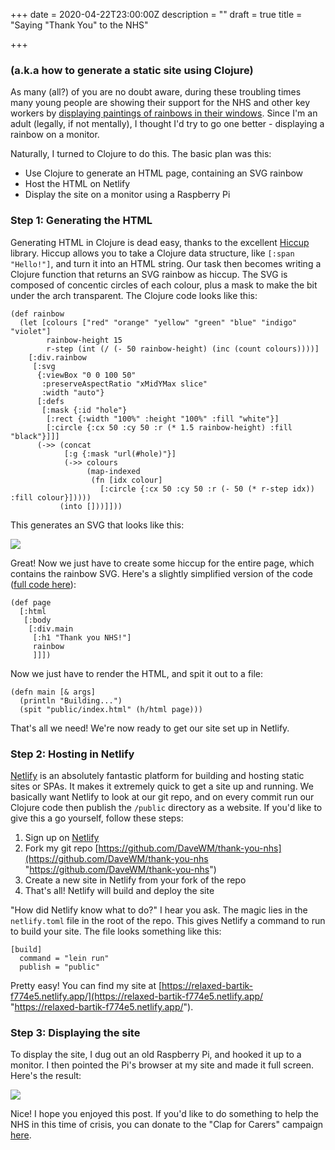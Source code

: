 +++
date = 2020-04-22T23:00:00Z
description = ""
draft = true
title = "Saying \"Thank You\" to the NHS"

+++
### (a.k.a how to generate a static site using Clojure)

As many (all?) of you are no doubt aware, during these troubling times many young people are showing their support for the NHS and other key workers by [displaying paintings of rainbows in their windows](https://www.independent.co.uk/life-style/coronavirus-nhs-nightingale-hospital-rainbows-art-drawing-painting-a9452806.html). Since I'm an adult (legally, if not mentally), I thought I'd try to go one better - displaying a rainbow on a monitor.

Naturally, I turned to Clojure to do this. The basic plan was this:

* Use Clojure to generate an HTML page, containing an SVG rainbow
* Host the HTML on Netlify
* Display the site on a monitor using a Raspberry Pi

### Step 1: Generating the HTML

Generating HTML in Clojure is dead easy, thanks to the excellent [Hiccup](https://github.com/weavejester/hiccup) library. Hiccup allows you to take a Clojure data structure, like `[:span "Hello!"]`, and turn it into an HTML string. Our task then becomes writing a Clojure function that returns an SVG rainbow as hiccup. The SVG is composed of concentic circles of each colour, plus a mask to make the bit under the arch transparent. The Clojure code looks like this:

    (def rainbow
      (let [colours ["red" "orange" "yellow" "green" "blue" "indigo" "violet"]
            rainbow-height 15
            r-step (int (/ (- 50 rainbow-height) (inc (count colours))))]
        [:div.rainbow
         [:svg
          {:viewBox "0 0 100 50"
           :preserveAspectRatio "xMidYMax slice"
           :width "auto"}
          [:defs
           [:mask {:id "hole"}
            [:rect {:width "100%" :height "100%" :fill "white"}]
            [:circle {:cx 50 :cy 50 :r (* 1.5 rainbow-height) :fill "black"}]]]
          (->> (concat
                [:g {:mask "url(#hole)"}]
                (->> colours
                     (map-indexed
                      (fn [idx colour]
                        [:circle {:cx 50 :cy 50 :r (- 50 (* r-step idx)) :fill colour}]))))
               (into []))]]))

This generates an SVG that looks like this:

![](/rainbow.png)

Great! Now we just have to create some hiccup for the entire page, which contains the rainbow SVG. Here's a slightly simplified version of the code ([full code here](https://bit.ly/3bzRt0j)):

    (def page
      [:html
       [:body
        [:div.main
         [:h1 "Thank you NHS!"]
         rainbow
         ]]])

Now we just have to render the HTML, and spit it out to a file:

    (defn main [& args]
      (println "Building...")
      (spit "public/index.html" (h/html page)))

That's all we need! We're now ready to get our site set up in Netlify.

### Step 2: Hosting in Netlify

[Netlify](https://www.netlify.com/) is an absolutely fantastic platform for building and hosting static sites or SPAs. It makes it extremely quick to get a site up and running. We basically want Netlify to look at our git repo, and on every commit run our Clojure code then publish the `/public` directory as a website. If you'd like to give this a go yourself, follow these steps:

1. Sign up on [Netlify](https://www.netlify.com/)
2. Fork my git repo [https://github.com/DaveWM/thank-you-nhs](https://github.com/DaveWM/thank-you-nhs "https://github.com/DaveWM/thank-you-nhs")
3. Create a new site in Netlify from your fork of the repo
4. That's all! Netlify will build and deploy the site

"How did Netlify know what to do?" I hear you ask. The magic lies in the `netlify.toml` file in the root of the repo. This gives Netlify a command to run to build your site. The file looks something like this:

    [build]
      command = "lein run"
      publish = "public"

Pretty easy! You can find my site at [https://relaxed-bartik-f774e5.netlify.app/](https://relaxed-bartik-f774e5.netlify.app/ "https://relaxed-bartik-f774e5.netlify.app/").

### Step 3: Displaying the site

To display the site, I dug out an old Raspberry Pi, and hooked it up to a monitor. I then pointed the Pi's browser at my site and made it full screen. Here's the result:

![](/thank-you-nhs.jpg)

Nice! I hope you enjoyed this post. If you'd like to do something to help the NHS in this time of crisis, you can donate to the "Clap for Carers" campaign [here](https://uk.virginmoneygiving.com/ClapForOurCarers).